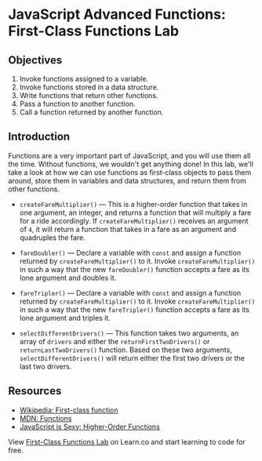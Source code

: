 # JavaScript Advanced Functions: First-Class Functions Lab

## Objectives
1. Invoke functions assigned to a variable.
2. Invoke functions stored in a data structure.
3. Write functions that return other functions.
4. Pass a function to another function.
5. Call a function returned by another function.

## Introduction
Functions are a very important part of JavaScript, and you will use them all the time. Without functions, we wouldn't get anything done! In this lab, we'll take a look at how we can use functions as first-class objects to pass them around, store them in variables and data structures, and return them from other functions.

<!-- + `returnFirstTwoDrivers()` — Declare a variable with `const` that is assigned an anonymous function. The assigned function should accept an array of drivers as an argument and return the **first** two drivers in the array.
+ `returnLastTwoDrivers()` — Declare a variable with `const` that is assigned an anonymous function. The assigned function should accept an array of drivers as an argument and return the **last** two drivers in the array.
+ `selectingDrivers` — This is an array containing two elements: the two functions that we previously defined (`returnFirstTwoDrivers()` and `returnLastTwoDrivers()`). -->
+ `createFareMultiplier()` — This is a higher-order function that takes in one argument, an integer, and returns a function that will multiply a fare for a ride accordingly. If `createFareMultiplier()` receives an argument of `4`, it will return a function that takes in a fare as an argument and quadruples the fare.

+ `fareDoubler()` — Declare a variable with `const` and assign a function returned by `createFareMultiplier()` to it. Invoke `createFareMultiplier()` in such a way that the new `fareDoubler()` function accepts a fare as its lone argument and doubles it.

+ `fareTripler()` — Declare a variable with `const` and assign a function returned by `createFareMultiplier()` to it. Invoke `createFareMultiplier()` in such a way that the new `fareTripler()` function accepts a fare as its lone argument and triples it.

+ `selectDifferentDrivers()` — This function takes two arguments, an array of `drivers` and either the `returnFirstTwoDrivers()` or `returnLastTwoDrivers()` function. Based on these two arguments, `selectDifferentDrivers()` will return either the first two drivers or the last two drivers.

## Resources
- [Wikipedia: First-class function](https://en.wikipedia.org/wiki/First-class_function)
- [MDN: Functions](https://developer.mozilla.org/en-US/docs/Web/JavaScript/Reference/Functions)
- [JavaScript is Sexy: Higher-Order Functions](http://javascriptissexy.com/tag/higher-order-functions/)

<p class='util--hide'>View <a href='https://learn.co/lessons/js-advanced-functions-first-class-functions-lab'>First-Class Functions Lab</a> on Learn.co and start learning to code for free.</p>
